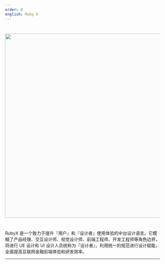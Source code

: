 ```yaml
---
order: 0
english: Ruby X
---
```


<div style="text-align:center;background:#FBFBFB;margin:40px 0;">
  <img align="middle" width="600" src="https://os.alipayobjects.com/rmsportal/mgesTPFxodmIwpi.png">
</div>


RubyX
是一个致力于提升『用户』和『设计者』使用体验的中台设计语言。它模糊了产品经理、交互设计师、视觉设计师、前端工程师、开发工程师等角色边界，将进行 UE 设计和 UI 设计人员统称为『设计者』，利用统一的规范进行设计赋能，全面提高互联网金融前端体验和研发效率。

---

